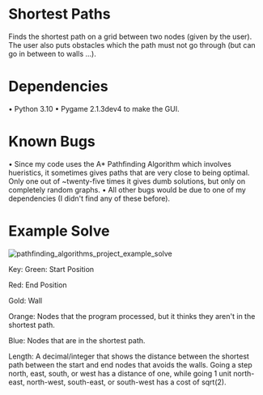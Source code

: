 # Shortest Paths
Finds the shortest path on a grid between two nodes (given by the user). The user also puts obstacles which the path must not go through (but can go in between to walls ...).

# Dependencies
• Python 3.10
• Pygame 2.1.3dev4 to make the GUI.

# Known Bugs
• Since my code uses the A* Pathfinding Algorithm which involves hueristics, it sometimes gives paths that are very close to being optimal. Only one out of ~twenty-five times it gives dumb solutions, but only on completely random graphs.
• All other bugs would be due to one of my dependencies (I didn't find any of these before).

# Example Solve
![pathfinding_algorithms_project_example_solve](https://user-images.githubusercontent.com/77818951/185001752-8ae6cc3c-aaba-40ed-8c2d-2783c7da71aa.png)

Key:
Green: Start Position

Red: End Position

Gold: Wall

Orange: Nodes that the program processed, but it thinks they aren't in the shortest path.

Blue: Nodes that are in the shortest path.

Length: A decimal/integer that shows the distance between the shortest path between the start and end nodes that avoids the walls. Going a step north, east, south, or west has a distance of one, while going 1 unit north-east, north-west, south-east, or south-west has a cost of sqrt(2).
